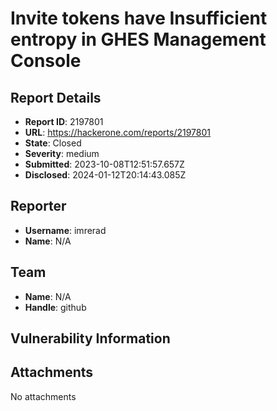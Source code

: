 # Invite tokens have Insufficient entropy in GHES Management Console 

## Report Details
- **Report ID**: 2197801
- **URL**: https://hackerone.com/reports/2197801
- **State**: Closed
- **Severity**: medium
- **Submitted**: 2023-10-08T12:51:57.657Z
- **Disclosed**: 2024-01-12T20:14:43.085Z

## Reporter
- **Username**: imrerad
- **Name**: N/A

## Team
- **Name**: N/A
- **Handle**: github

## Vulnerability Information


## Attachments
No attachments
